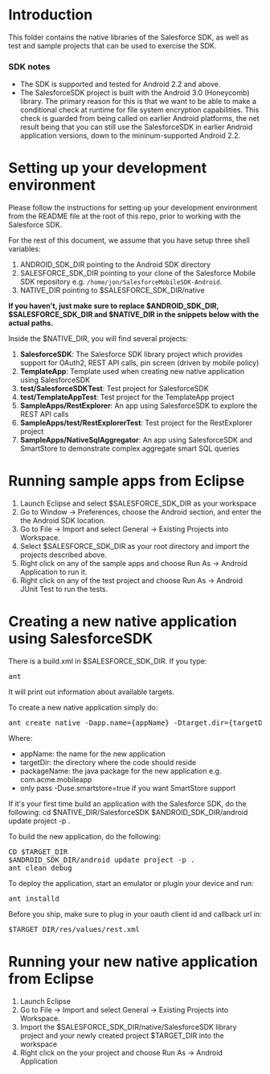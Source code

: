 # Introduction

This folder contains the native libraries of the Salesforce SDK, as well as test and sample projects that can be used to exercise the SDK.

### SDK notes

* The SDK is supported and tested for Android 2.2 and above.
* The SalesforceSDK project is built with the Android 3.0 (Honeycomb) library.  The primary reason for this is that we want to be able to make a conditional check at runtime for file system encryption capabilities.  This check is guarded from being called on earlier Android platforms, the net result being that you can still use the SalesforceSDK in earlier Android application versions, down to the mininum-supported Android 2.2.

# Setting up your development environment

Please follow the instructions for setting up your development environment from the README file at the root of this repo, prior to working with the Salesforce SDK.

For the rest of this document, we assume that you have setup three shell variables:

1. ANDROID_SDK_DIR pointing to the Android SDK directory
2. SALESFORCE_SDK_DIR pointing to your clone of the Salesforce Mobile SDK repository e.g. `/home/jon/SalesforceMobileSDK-Android`.
3. NATIVE_DIR pointing to $SALESFORCE_SDK_DIR/native

**If you haven't, just make sure to replace $ANDROID_SDK_DIR, $SALESFORCE_SDK_DIR and $NATIVE_DIR in the snippets below with the actual paths.**

Inside the $NATIVE_DIR, you will find several projects:

1. **SalesforceSDK**: The Salesforce SDK library project which provides support for OAuth2, REST API calls, pin screen (driven by mobile policy)
2. **TemplateApp**: Template used when creating new native application using SalesforceSDK
3. **test/SalesforceSDKTest**: Test project for SalesforceSDK
4. **test/TemplateAppTest**: Test project for the TemplateApp project
5. **SampleApps/RestExplorer**: An app using SalesforceSDK to explore the REST API calls
6. **SampleApps/test/RestExplorerTest**: Test project for the RestExplorer project
7. **SampleApps/NativeSqlAggregator**: An app using SalesforceSDK and SmartStore to demonstrate complex aggregate smart SQL queries

# Running sample apps from Eclipse

1. Launch Eclipse and select $SALESFORCE_SDK_DIR as your workspace 
2. Go to Window -> Preferences, choose the Android section, and enter the the Android SDK location.
3. Go to File -> Import and select General -> Existing Projects into Workspace.
4. Select $SALESFORCE_SDK_DIR as your root directory and import the projects described above.
5. Right click on any of the sample apps and choose Run As -> Android Application to run it.
6. Right click on any of the test project and choose Run As -> Android JUnit Test to run the tests.

# Creating a new native application using SalesforceSDK

There is a build.xml in $SALESFORCE_SDK_DIR.
If you type:
<pre>
ant
</pre>

It will print out information about available targets.

To create a new native application simply do:
<pre>
ant create_native -Dapp.name={appName} -Dtarget.dir={targetDir} -Dpackage.name={packageName} [-Duse.smartstore=true]
</pre>

Where:
* appName: the name for the new application 
* targetDir: the directory where the code should reside 
* packageName: the java package for the new application e.g. com.acme.mobileapp
* only pass -Duse.smartstore=true if you want SmartStore support

If it's your first time build an application with the Salesforce SDK, do the following:
cd $NATIVE_DIR/SalesforceSDK
$ANDROID_SDK_DIR/android update project -p .

To build the new application, do the following:
<pre>
CD $TARGET_DIR
$ANDROID_SDK_DIR/android update project -p .
ant clean debug
</pre>

To deploy the application, start an emulator or plugin your device and run:
<pre>
ant installd
</pre>

Before you ship, make sure to plug in your oauth client id and callback url in:
<pre>
$TARGET_DIR/res/values/rest.xml
</pre>

# Running your new native application from Eclipse

1. Launch Eclipse
2. Go to File -> Import and select General -> Existing Projects into Workspace.
3. Import the $SALESFORCE_SDK_DIR/native/SalesforceSDK library project and your newly created project $TARGET_DIR into the workspace
4. Right click on the your project and choose Run As -> Android Application

